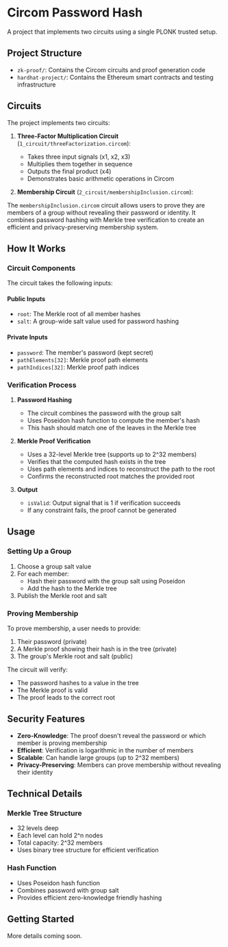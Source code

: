 # Circom Password Hash

A project that implements two circuits using a single PLONK trusted setup.

## Project Structure

- `zk-proof/`: Contains the Circom circuits and proof generation code
- `hardhat-project/`: Contains the Ethereum smart contracts and testing infrastructure

## Circuits

The project implements two circuits:

1. **Three-Factor Multiplication Circuit** (`1_circuit/threeFactorization.circom`):

   - Takes three input signals (x1, x2, x3)
   - Multiplies them together in sequence
   - Outputs the final product (x4)
   - Demonstrates basic arithmetic operations in Circom

2. **Membership Circuit** (`2_circuit/membershipInclusion.circom`):

The `membershipInclusion.circom` circuit allows users to prove they are members of a group without revealing their password or identity. It combines password hashing with Merkle tree verification to create an efficient and privacy-preserving membership system.

## How It Works

### Circuit Components

The circuit takes the following inputs:

#### Public Inputs

- `root`: The Merkle root of all member hashes
- `salt`: A group-wide salt value used for password hashing

#### Private Inputs

- `password`: The member's password (kept secret)
- `pathElements[32]`: Merkle proof path elements
- `pathIndices[32]`: Merkle proof path indices

### Verification Process

1. **Password Hashing**

   - The circuit combines the password with the group salt
   - Uses Poseidon hash function to compute the member's hash
   - This hash should match one of the leaves in the Merkle tree

2. **Merkle Proof Verification**

   - Uses a 32-level Merkle tree (supports up to 2^32 members)
   - Verifies that the computed hash exists in the tree
   - Uses path elements and indices to reconstruct the path to the root
   - Confirms the reconstructed root matches the provided root

3. **Output**
   - `isValid`: Output signal that is 1 if verification succeeds
   - If any constraint fails, the proof cannot be generated

## Usage

### Setting Up a Group

1. Choose a group salt value
2. For each member:
   - Hash their password with the group salt using Poseidon
   - Add the hash to the Merkle tree
3. Publish the Merkle root and salt

### Proving Membership

To prove membership, a user needs to provide:

1. Their password (private)
2. A Merkle proof showing their hash is in the tree (private)
3. The group's Merkle root and salt (public)

The circuit will verify:

- The password hashes to a value in the tree
- The Merkle proof is valid
- The proof leads to the correct root

## Security Features

- **Zero-Knowledge**: The proof doesn't reveal the password or which member is proving membership
- **Efficient**: Verification is logarithmic in the number of members
- **Scalable**: Can handle large groups (up to 2^32 members)
- **Privacy-Preserving**: Members can prove membership without revealing their identity

## Technical Details

### Merkle Tree Structure

- 32 levels deep
- Each level can hold 2^n nodes
- Total capacity: 2^32 members
- Uses binary tree structure for efficient verification

### Hash Function

- Uses Poseidon hash function
- Combines password with group salt
- Provides efficient zero-knowledge friendly hashing

## Getting Started

More details coming soon.
